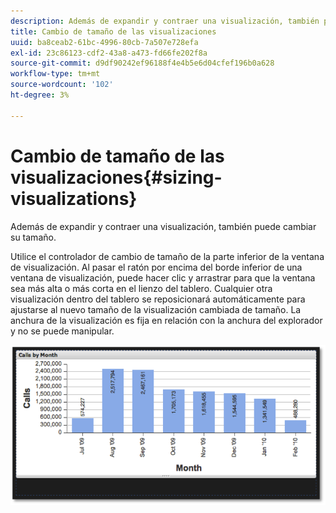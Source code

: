 ```yaml
---
description: Además de expandir y contraer una visualización, también puede cambiar su tamaño.
title: Cambio de tamaño de las visualizaciones
uuid: ba8ceab2-61bc-4996-80cb-7a507e728efa
exl-id: 23c86123-cdf2-43a8-a473-fd66fe202f8a
source-git-commit: d9df90242ef96188f4e4b5e6d04cfef196b0a628
workflow-type: tm+mt
source-wordcount: '102'
ht-degree: 3%

---
```


# Cambio de tamaño de las visualizaciones{#sizing-visualizations}

Además de expandir y contraer una visualización, también puede cambiar su tamaño.

Utilice el controlador de cambio de tamaño de la parte inferior de la ventana de visualización. Al pasar el ratón por encima del borde inferior de una ventana de visualización, puede hacer clic y arrastrar para que la ventana sea más alta o más corta en el lienzo del tablero. Cualquier otra visualización dentro del tablero se reposicionará automáticamente para ajustarse al nuevo tamaño de la visualización cambiada de tamaño. La anchura de la visualización es fija en relación con la anchura del explorador y no se puede manipular.

![](assets/size_visual.png)
